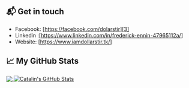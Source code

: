 
## 📬 Get in touch

- Facebook: [https://facebook.com/dolarstir][3]
- Linkedin :[https://www.linkedin.com/in/frederick-ennin-47965112a/]
- Website: [https://www.iamdollarstir.tk/] 





## &#x1f4c8; My GitHub Stats

<a href="https://github.com/dollarstir/">
  <img align="center" src="https://github-readme-stats.vercel.app/api/top-langs/?username=dollarstir&hide=java,html&title_color=ffffff&text_color=c9cacc&icon_color=2bbc8a&bg_color=1d1f21" />
</a>

<a href="https://github.com/dollarstir/">
  <img align="center" src="https://github-readme-stats.vercel.app/api?username=dollarstir&show_icons=true&line_height=27&count_private=true&title_color=ffffff&text_color=c9cacc&icon_color=2bbc8a&bg_color=1d1f21" alt="Catalin's GitHub Stats" />
</a>




